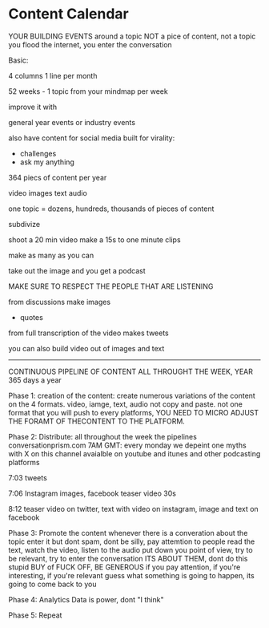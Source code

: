 # Content Calendar

YOUR BUILDING EVENTS around a topic NOT a pice of content, not a topic
you flood the internet, you enter the conversation

Basic:

4 columns
1 line per month

52 weeks - 1 topic from your mindmap per week

improve it with 

general year events
or industry events

also have content for social media built for virality:
- challenges
- ask my anything
  
364 piecs of content per year

video
images
text
audio

one topic = dozens, hundreds, thousands of pieces of content

subdivize

shoot a 20 min video
make a 15s to one minute clips

make as many as you can

take out the image and you get a podcast

MAKE SURE TO RESPECT THE PEOPLE THAT ARE LISTENING

from discussions make images
- quotes 

from full transcription of the video
makes tweets

you can also build video out of images and text

---
CONTINUOUS PIPELINE OF CONTENT ALL THROUGHT THE WEEK, YEAR
365 days a year

Phase 1: 
creation of the content: create numerous variations of the content on the 4 formats.
video, iamge, text, audio 
not copy and paste.
not one format that you will push to every platforms, 
YOU NEED TO MICRO ADJUST THE FORAMT OF THECONTENT TO THE PLATFORM.

 
Phase 2:
Distribute: all throughout the week
the pipelines
conversationprism.com
7AM GMT: every monday we depeint one myths with X on this channel
avaialble on youtube and itunes and other podcasting platforms

7:03 tweets 

7:06 Instagram images, facebook teaser video 30s

8:12 teaser video on twitter, text with video on instagram, image and text on facebook

Phase 3: 
Promote the content
whenever there is a converation about the topic
enter it but dont spam, dont be silly, pay attemtion to people
read the text, watch the video, listen to the audio
put down you point of view, try to be relevant, try to enter the conversation
ITS ABOUT THEM, dont do this stupid BUY of FUCK OFF, BE GENEROUS
if you pay attention, if you're interesting, if you're relevant
guess what something is going to happen, its going to come back to you


Phase 4: 
Analytics
Data is power, dont "I think"

Phase 5: 
Repeat